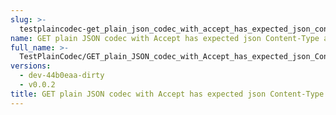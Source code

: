 ```yaml
---
slug: >-
  testplaincodec-get_plain_json_codec_with_accept_has_expected_json_content-type_and_body_as-is
name: GET plain JSON codec with Accept has expected json Content-Type and body as-is
full_name: >-
  TestPlainCodec/GET_plain_JSON_codec_with_Accept_has_expected_json_Content-Type_and_body_as-is
versions:
  - dev-44b0eaa-dirty
  - v0.0.2
title: GET plain JSON codec with Accept has expected json Content-Type and body as-is
---
```


